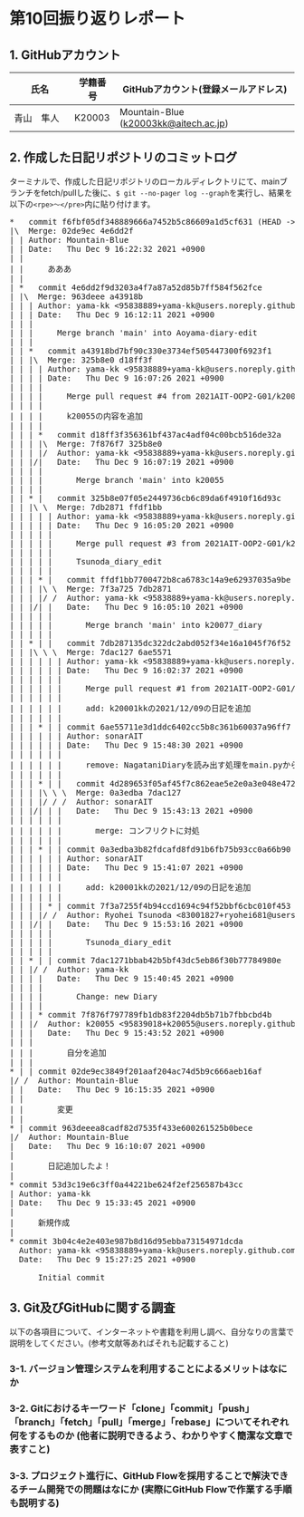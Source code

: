 # 第10回振り返りレポート

## 1. GitHubアカウント

| 氏名           | 学籍番号    | GitHubアカウント(登録メールアドレス) |
| -------------- | ----------- | -------------------------------------- |
| 青山　隼人　     | K20003      | Mountain-Blue (k20003kk@aitech.ac.jp) |

## 2. 作成した日記リポジトリのコミットログ

ターミナルで、作成した日記リポジトリのローカルディレクトリにて、mainブランチをfetch/pullした後に、`$ git --no-pager log --graph`を実行し、結果を以下の`<rpe>〜</pre>`内に貼り付けます。

<pre>
*   commit f6fbf05df348889666a7452b5c86609a1d5cf631 (HEAD -> Aoyama-diary-edit)
|\  Merge: 02de9ec 4e6dd2f
| | Author: Mountain-Blue <k20003kk@aitech.ac.jp>
| | Date:   Thu Dec 9 16:22:32 2021 +0900
| | 
| |     あああ
| |   
| *   commit 4e6dd2f9d3203a4f7a87a52d85b7ff584f562fce
| |\  Merge: 963deee a43918b
| | | Author: yama-kk <95838889+yama-kk@users.noreply.github.com>
| | | Date:   Thu Dec 9 16:12:11 2021 +0900
| | | 
| | |     Merge branch 'main' into Aoyama-diary-edit
| | |   
| | *   commit a43918bd7bf90c330e3734ef505447300f6923f1
| | |\  Merge: 325b8e0 d18ff3f
| | | | Author: yama-kk <95838889+yama-kk@users.noreply.github.com>
| | | | Date:   Thu Dec 9 16:07:26 2021 +0900
| | | | 
| | | |     Merge pull request #4 from 2021AIT-OOP2-G01/k20055
| | | |     
| | | |     k20055の内容を追加
| | | |   
| | | *   commit d18ff3f356361bf437ac4adf04c00bcb516de32a
| | | |\  Merge: 7f876f7 325b8e0
| | | |/  Author: yama-kk <95838889+yama-kk@users.noreply.github.com>
| | |/|   Date:   Thu Dec 9 16:07:19 2021 +0900
| | | |   
| | | |       Merge branch 'main' into k20055
| | | |   
| | * |   commit 325b8e07f05e2449736cb6c89da6f4910f16d93c
| | |\ \  Merge: 7db2871 ffdf1bb
| | | | | Author: yama-kk <95838889+yama-kk@users.noreply.github.com>
| | | | | Date:   Thu Dec 9 16:05:20 2021 +0900
| | | | | 
| | | | |     Merge pull request #3 from 2021AIT-OOP2-G01/k20077_diary
| | | | |     
| | | | |     Tsunoda_diary_edit
| | | | |   
| | | * |   commit ffdf1bb7700472b8ca6783c14a9e62937035a9be (origin/k20077_diary)
| | | |\ \  Merge: 7f3a725 7db2871
| | | |/ /  Author: yama-kk <95838889+yama-kk@users.noreply.github.com>
| | |/| |   Date:   Thu Dec 9 16:05:10 2021 +0900
| | | | |   
| | | | |       Merge branch 'main' into k20077_diary
| | | | |   
| | * | |   commit 7db287135dc322dc2abd052f34e16a1045f76f52
| | |\ \ \  Merge: 7dac127 6ae5571
| | | | | | Author: yama-kk <95838889+yama-kk@users.noreply.github.com>
| | | | | | Date:   Thu Dec 9 16:02:37 2021 +0900
| | | | | | 
| | | | | |     Merge pull request #1 from 2021AIT-OOP2-G01/add_k20001_20211209
| | | | | |     
| | | | | |     add: k20001kkの2021/12/09の日記を追加
| | | | | | 
| | | * | | commit 6ae55711e3d1ddc6402cc5b8c361b60037a96ff7 (origin/add_k20001_20211209)
| | | | | | Author: sonarAIT <sonarmikumiku@gmail.com>
| | | | | | Date:   Thu Dec 9 15:48:30 2021 +0900
| | | | | | 
| | | | | |     remove: NagataniDiaryを読み出す処理をmain.pyから削除
| | | | | |   
| | | * | |   commit 4d289653f05af45f7c862eae5e2e0a3e048e4728
| | | |\ \ \  Merge: 0a3edba 7dac127
| | | |/ / /  Author: sonarAIT <sonarmikumiku@gmail.com>
| | |/| | |   Date:   Thu Dec 9 15:43:13 2021 +0900
| | | | | |   
| | | | | |       merge: コンフリクトに対処
| | | | | | 
| | | * | | commit 0a3edba3b82fdcafd8fd91b6fb75b93cc0a66b90
| | | | | | Author: sonarAIT <sonarmikumiku@gmail.com>
| | | | | | Date:   Thu Dec 9 15:41:07 2021 +0900
| | | | | | 
| | | | | |     add: k20001kkの2021/12/09の日記を追加
| | | | | | 
| | | | * | commit 7f3a7255f4b94ccd1694c94f52bbf6cbc010f453
| | | |/ /  Author: Ryohei Tsunoda <83001827+ryohei681@users.noreply.github.com>
| | |/| |   Date:   Thu Dec 9 15:53:16 2021 +0900
| | | | |   
| | | | |       Tsunoda_diary_edit
| | | | | 
| | * | | commit 7dac1271bbab42b5bf43dc5eb86f30b77784980e
| | |/ /  Author: yama-kk <aces19131@gmail.com>
| | | |   Date:   Thu Dec 9 15:40:45 2021 +0900
| | | |   
| | | |       Change: new Diary
| | | | 
| | | * commit 7f876f797789fb1db83f2204db5b71b7fbbcbd4b
| | |/  Author: k20055 <95839018+k20055@users.noreply.github.com>
| | |   Date:   Thu Dec 9 15:43:52 2021 +0900
| | |   
| | |       自分を追加
| | | 
* | | commit 02de9ec3849f201aaf204ac74d5b9c666aeb16af
|/ /  Author: Mountain-Blue <k20003kk@aitech.ac.jp>
| |   Date:   Thu Dec 9 16:15:35 2021 +0900
| |   
| |       変更
| | 
* | commit 963deeea8cadf82d7535f433e600261525b0bece
|/  Author: Mountain-Blue <k20003kk@aitech.ac.jp>
|   Date:   Thu Dec 9 16:10:07 2021 +0900
|   
|       日記追加したよ！
| 
* commit 53d3c19e6c3ff0a44221be624f2ef256587b43cc
| Author: yama-kk <aces19131@gmail.com>
| Date:   Thu Dec 9 15:33:45 2021 +0900
| 
|     新規作成
| 
* commit 3b04c4e2e403e987b8d16d95ebba73154971dcda
  Author: yama-kk <95838889+yama-kk@users.noreply.github.com>
  Date:   Thu Dec 9 15:27:25 2021 +0900
  
      Initial commit
</pre>


## 3. Git及びGitHubに関する調査

以下の各項目について、インターネットや書籍を利用し調べ、自分なりの言葉で説明をしてください。(参考文献等あればそれも記載すること)

### 3-1. バージョン管理システムを利用することによるメリットはなにか



### 3-2. Gitにおけるキーワード「clone」「commit」「push」「branch」「fetch」「pull」「merge」「rebase」についてそれぞれ何をするものか (他者に説明できるよう、わかりやすく簡潔な文章で表すこと)



### 3-3. プロジェクト進行に、GitHub Flowを採用することで解決できるチーム開発での問題はなにか (実際にGitHub Flowで作業する手順も説明する)